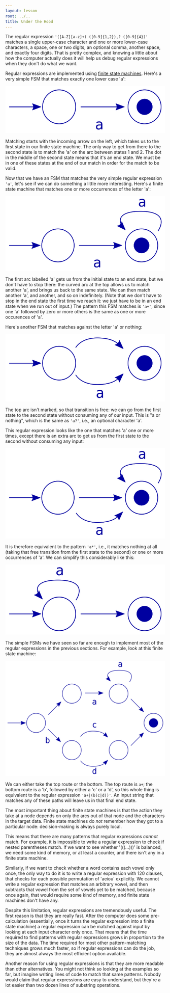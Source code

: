 ```yaml
---
layout: lesson
root: ../..
title: Under the Hood
---
```


The regular expression `'([A-Z][a-z]+) ([0-9]{1,2}),? ([0-9]{4})'`
matches a single upper-case character and one or more lower-case
characters, a space, one or two digits, an optional comma, another
space, and exactly four digits. That is pretty complex, and knowing a
little about how the computer actually does it will help us debug
regular expressions when they don't do what we want.

Regular expressions are implemented using [finite state
machines](glossary.html#finite-state-machine). Here's a very simple FSM
that matches exactly one lower case 'a':

<img src="fsm-single-lower-case-a.svg" alt="FSM matching a single lower case 'a'" />

Matching starts with the incoming arrow on the left, which takes us to
the first state in our finite state machine. The only way to get from
there to the second state is to match the 'a' on the arc between states
1 and 2. The dot in the middle of the second state means that it's an
end state. We must be in one of these states at the end of our match in
order for the match to be valid.

Now that we have an FSM that matches the very simple regular expression
`'a'`, let's see if we can do something a little more interesting.
Here's a finite state machine that matches one or more occurrences of
the letter 'a':

<img src="fsm-one-or-more-a.svg" alt="FSM matching one or more letter 'a'" />

The first arc labelled 'a' gets us from the initial state to an end
state, but we don't have to stop there: the curved arc at the top allows
us to match another 'a', and brings us back to the same state. We can
then match another 'a', and another, and so on indefinitely. (Note that
we don't have to stop in the end state the first time we reach it: we
just have to be in an end state when we run out of input.) The pattern
this FSM matches is `'a+'`, since one 'a' followed by zero or more
others is the same as one or more occurences of 'a'.

Here's another FSM that matches against the letter 'a' or nothing:

<img src="fsm-one-a-or-nothing.svg" alt="FSM matching one letter 'a' or nothing" />

The top arc isn't marked, so that transition is free: we can go from the
first state to the second state without consuming any of our input. This
is "a or nothing", which is the same as `'a?'`, i.e., an optional
character 'a'.

This regular expression looks like the one that matches 'a' one or more
times, except there is an extra arc to get us from the first state to
the second without consuming any input:

<img src="fsm-zero-or-more-a.svg" alt="FSM matching zero or more letter 'a'" />

It is therefore equivalent to the pattern `'a*'`, i.e., it matches
nothing at all (taking that free transition from the first state to the
second) or one or more occurrences of 'a'. We can simplify this
considerably like this:

<img src="fsm-simpler-zero-or-more-a.svg" alt="FSM matching zero or more letter 'a'" />

The simple FSMs we have seen so far are enough to implement most of the
regular expressions in the previous sections. For example, look at this
finite state machine:

<img src="fsm-complex.svg" alt="A more complex FSM" />

We can either take the top route or the bottom. The top route is `a+`;
the bottom route is a 'b', followed by either a 'c' or a 'd', so this
whole thing is equivalent to the regular expression `'a+|(b(c|d))'`. An
input string that matches any of these paths will leave us in that final
end state.

The most important thing about finite state machines is that the action
they take at a node depends on only the arcs out of that node and the
characters in the target data. Finite state machines do *not* remember
how they got to a particular node: decision-making is always purely
local.

This means that there are many patterns that regular expressions
*cannot* match. For example, it is impossible to write a regular
expression to check if nested parentheses match. If we want to see
whether '(((…)))' is balanced, we need some kind of memory, or at least
a counter, and there isn't any in a finite state machine.

Similarly, if we want to check whether a word contains each vowel only
once, the only way to do it is to write a regular expression with 120
clauses, that checks for each possible permutation of 'aeiou'
explicitly. We cannot write a regular expression that matches an
arbitrary vowel, and then subtracts that vowel from the set of vowels
yet to be matched, because once again, that would require some kind of
memory, and finite state machines don't have any.

Despite this limitation, regular expressions are tremendously useful.
The first reason is that they are really fast. After the computer does
some pre-calculation (essentially, once it turns the regular expression
into a finite state machine) a regular expression can be matched against
input by looking at each input character only once. That means that the
time required to find patterns with regular expressions grows in
proportion to the size of the data. The time required for most other
pattern-matching techniques grows much faster, so if regular expressions
can do the job, they are almost always the most efficient option
available.

Another reason for using regular expressions is that they are more
readable than other alternatives. You might not think so looking at the
examples so far, but imagine writing lines of code to match that same
patterns. Nobody would claim that regular expressions are easy to
understand, but they're a lot easier than two dozen lines of substring
operations.
